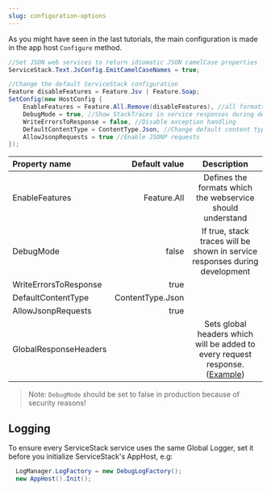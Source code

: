 ```yaml
---
slug: configuration-options
---
```

As you might have seen in the last tutorials, the main configuration is made in the app host `Configure` method.

```csharp
//Set JSON web services to return idiomatic JSON camelCase properties	
ServiceStack.Text.JsConfig.EmitCamelCaseNames = true;
```

```csharp
//Change the default ServiceStack configuration
Feature disableFeatures = Feature.Jsv | Feature.Soap;
SetConfig(new HostConfig {
    EnableFeatures = Feature.All.Remove(disableFeatures), //all formats except of JSV and SOAP
    DebugMode = true, //Show StackTraces in service responses during development
    WriteErrorsToResponse = false, //Disable exception handling
    DefaultContentType = ContentType.Json, //Change default content type
    AllowJsonpRequests = true //Enable JSONP requests
});
```

| Property name          | Default value | Description                                                                 |
|:-----------------------|--------------:|:---------------------------------------------------------------------------:|
| EnableFeatures         | Feature.All   | Defines the formats which the webservice should understand                  |    
| DebugMode              | false         | If true, stack traces will be shown in service responses during development |   
| WriteErrorsToResponse  |    true       |
| DefaultContentType     | ContentType.Json |     
| AllowJsonpRequests      |  true |
| GlobalResponseHeaders | | Sets global headers which will be added to every request response. ([Example](http://stackoverflow.com/questions/8211930/servicestack-rest-api-and-cors)) |

> Note: `DebugMode` should be set to false in production because of security reasons!

## Logging

To ensure every ServiceStack service uses the same Global Logger, set it before you initialize ServiceStack's AppHost, e.g:

```csharp
  LogManager.LogFactory = new DebugLogFactory(); 
  new AppHost().Init();
```